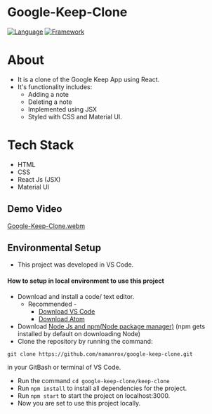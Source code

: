 # Google-Keep-Clone
[![Language](https://img.shields.io/badge/Language-Javascript-blue.svg?style=flat)](https://www.javascript.com/)
[![Framework](https://img.shields.io/badge/Framework-Reactjs-brightgreen.svg?style=flat)](https://reactjs.org/)
# About
- It is a clone of the Google Keep App using React.
- It's functionality includes:
  - Adding a note
  - Deleting a note 
  - Implemented using JSX
  - Styled with CSS and Material UI.
# Tech Stack
- HTML
- CSS
- React Js (JSX)
- Material UI
## Demo Video
[Google-Keep-Clone.webm](https://user-images.githubusercontent.com/94623032/179485794-b4bc935e-2071-4d66-bd75-a3377c48d9fb.webm)
## Environmental Setup
- This project was developed in VS Code.
#### How to setup in local environment to use this project
- Download and install a code/ text editor.
  - Recommended -
    - [Download VS Code](https://code.visualstudio.com/download)
    - [Download Atom](https://atom.io/)
- Download [Node Js and npm(Node package manager)](https://nodejs.org/en/) (npm gets installed by default on downloading Node)
- Clone the repository by running the command:
```
git clone https://github.com/namanrox/google-keep-clone.git
```
in your GitBash or terminal of VS Code.
- Run the command `cd google-keep-clone/keep-clone`
- Run `npm install` to install all dependencies for the project.
- Run `npm start` to start the project on localhost:3000.
- Now you are set to use this project locally.


